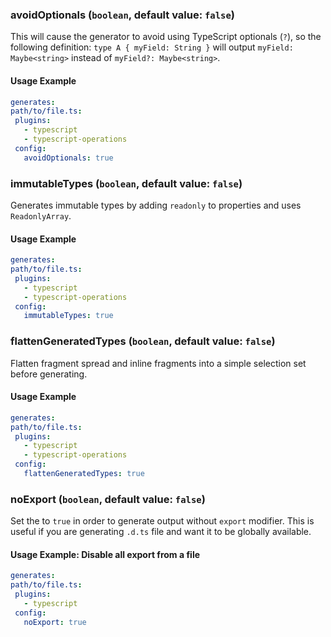 
### avoidOptionals (`boolean`, default value: `false`)

This will cause the generator to avoid using TypeScript optionals (`?`), so the following definition: `type A { myField: String }` will output `myField: Maybe<string>` instead of `myField?: Maybe<string>`.


#### Usage Example

```yml
generates:
path/to/file.ts:
 plugins:
   - typescript
   - typescript-operations
 config:
   avoidOptionals: true
```

### immutableTypes (`boolean`, default value: `false`)

Generates immutable types by adding `readonly` to properties and uses `ReadonlyArray`.


#### Usage Example

```yml
generates:
path/to/file.ts:
 plugins:
   - typescript
   - typescript-operations
 config:
   immutableTypes: true
```

### flattenGeneratedTypes (`boolean`, default value: `false`)

Flatten fragment spread and inline fragments into a simple selection set before generating.


#### Usage Example

```yml
generates:
path/to/file.ts:
 plugins:
   - typescript
   - typescript-operations
 config:
   flattenGeneratedTypes: true
```

### noExport (`boolean`, default value: `false`)

Set the to `true` in order to generate output without `export` modifier. This is useful if you are generating `.d.ts` file and want it to be globally available.


#### Usage Example: Disable all export from a file

```yml
generates:
path/to/file.ts:
 plugins:
   - typescript
 config:
   noExport: true
```
